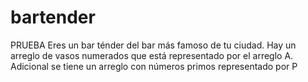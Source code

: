 # bartender
PRUEBA Eres un bar ténder del bar más famoso de tu ciudad. Hay un arreglo de vasos numerados que está representado por el arreglo A. Adicional se tiene un arreglo con números primos representado por P
